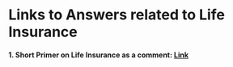 # Links to Answers related to Life Insurance

#### 1. Short Primer on Life Insurance as a comment: [Link](https://www.reddit.com/r/india/comments/1furmc/what_was_your_i_am_such_a_chutiya_moment/caent4u/)

